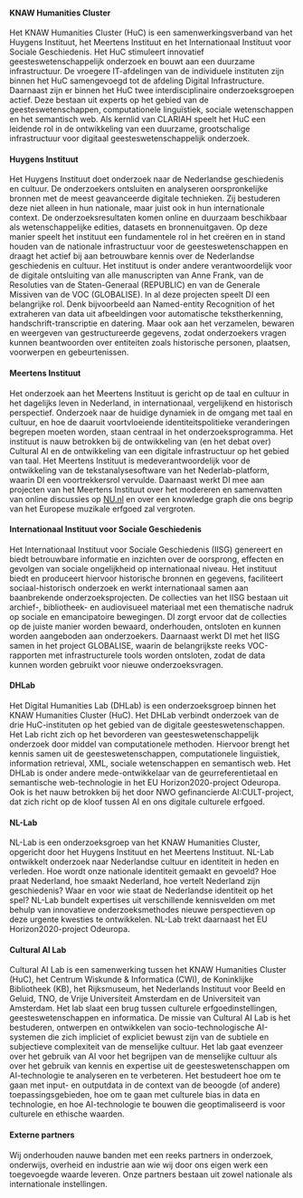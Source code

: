 #### KNAW Humanities Cluster

Het KNAW Humanities Cluster (HuC) is een samenwerkingsverband van het Huygens Instituut, het Meertens Instituut en het Internationaal Instituut voor Sociale Geschiedenis. Het HuC stimuleert innovatief geesteswetenschappelijk onderzoek en bouwt aan een duurzame infrastructuur. De vroegere IT-afdelingen van de individuele instituten zijn binnen het HuC samengevoegd tot de afdeling Digital Infrastructure. Daarnaast zijn er binnen het HuC twee interdisciplinaire onderzoeksgroepen actief. Deze bestaan uit experts op het gebied van de geesteswetenschappen, computationele linguïstiek, sociale wetenschappen en het semantisch web. Als kernlid van CLARIAH speelt het HuC een leidende rol in de ontwikkeling van een duurzame, grootschalige infrastructuur voor digitaal geesteswetenschappelijk onderzoek.

#### Huygens Instituut

Het Huygens Instituut doet onderzoek naar de Nederlandse geschiedenis en cultuur. De onderzoekers ontsluiten en analyseren oorspronkelijke bronnen met de meest geavanceerde digitale technieken. Zij bestuderen deze niet alleen in hun nationale, maar juist ook in hun internationale context. De onderzoeksresultaten komen online en duurzaam beschikbaar als wetenschappelijke edities, datasets en bronnenuitgaven. Op deze manier speelt het instituut een fundamentele rol in het creëren en in stand houden van de nationale infrastructuur voor de geesteswetenschappen en draagt het actief bij aan betrouwbare kennis over de Nederlandse geschiedenis en cultuur. Het instituut is onder andere verantwoordelijk voor de digitale ontsluiting van alle manuscripten van Anne Frank, van de Resoluties van de Staten-Generaal (REPUBLIC) en van de Generale Missiven van de VOC (GLOBALISE). In al deze projecten speelt DI een belangrijke rol. Denk bijvoorbeeld aan Named-entity Recognition of het extraheren van data uit afbeeldingen voor automatische tekstherkenning, handschrift-transcriptie en datering. Maar ook aan het verzamelen, bewaren en weergeven van gestructureerde gegevens, zodat onderzoekers vragen kunnen beantwoorden over entiteiten zoals historische personen, plaatsen, voorwerpen en gebeurtenissen.

#### Meertens Instituut

Het onderzoek aan het Meertens Instituut is gericht op de taal en cultuur in het dagelijks leven in Nederland, in internationaal, vergelijkend en historisch perspectief. Onderzoek naar de huidige dynamiek in de omgang met taal en cultuur, en hoe de daaruit voortvloeiende identiteitspolitieke veranderingen begrepen moeten worden, staan centraal in het onderzoeksprogramma. Het instituut is nauw betrokken bij de ontwikkeling van (en het debat over) Cultural AI en de ontwikkeling van een digitale infrastructuur op het gebied van taal. Het Meertens Instituut is medeverantwoordelijk voor de ontwikkeling van de tekstanalysesoftware van het Nederlab-platform, waarin DI een voortrekkersrol vervulde. Daarnaast werkt DI mee aan projecten van het Meertens Instituut over het modereren en samenvatten van online discussies op [NU.nl](https://www.nu.nl) en over een knowledge graph die ons begrip van het Europese muzikale erfgoed zal vergroten.

#### Internationaal Instituut voor Sociale Geschiedenis

Het Internationaal Instituut voor Sociale Geschiedenis (IISG) genereert en biedt betrouwbare informatie en inzichten over de oorsprong, effecten en gevolgen van sociale ongelijkheid op internationaal niveau. Het instituut biedt en produceert hiervoor historische bronnen en gegevens, faciliteert sociaal-historisch onderzoek en werkt internationaal samen aan baanbrekende onderzoeksprojecten. De collecties van het IISG bestaan uit archief-, bibliotheek- en audiovisueel materiaal met een thematische nadruk op sociale en emancipatoire bewegingen. DI zorgt ervoor dat de collecties op de juiste manier worden bewaard, onderhouden, ontsloten en kunnen worden aangeboden aan onderzoekers. Daarnaast werkt DI met het IISG samen in het project GLOBALISE, waarin de belangrijkste reeks VOC-rapporten met infrastructurele tools worden ontsloten, zodat de data kunnen worden gebruikt voor nieuwe onderzoeksvragen.

#### DHLab

Het Digital Humanities Lab (DHLab) is een onderzoeksgroep binnen het KNAW Humanities Cluster (HuC). Het DHLab verbindt onderzoek van de drie HuC-instituten op het gebied van de digitale geesteswetenschappen. Het Lab richt zich op het bevorderen van geesteswetenschappelijk onderzoek door middel van computationele methoden. Hiervoor brengt het kennis samen uit de geesteswetenschappen, computationele linguïstiek, information retrieval, XML, sociale wetenschappen en semantisch web. Het DHLab is onder andere mede-ontwikkelaar van de geurreferentietaal en semantische web-technologie in het EU Horizon2020-project Odeuropa. Ook is het nauw betrokken bij het door NWO gefinancierde AI:CULT-project, dat zich richt op de kloof tussen AI en ons digitale culturele erfgoed.

#### NL-Lab

NL-Lab is een onderzoeksgroep van het KNAW Humanities Cluster, opgericht door het Huygens Instituut en het Meertens Instituut. NL-Lab ontwikkelt onderzoek naar Nederlandse cultuur en identiteit in heden en verleden. Hoe wordt onze nationale identiteit gemaakt en gevoeld? Hoe praat Nederland, hoe smaakt Nederland, hoe vertelt Nederland zijn geschiedenis? Waar en voor wie staat de Nederlandse identiteit op het spel? NL-Lab bundelt expertises uit verschillende kennisvelden om met behulp van innovatieve onderzoeksmethodes nieuwe perspectieven op deze urgente kwesties te ontwikkelen. NL-Lab trekt daarnaast het EU Horizon2020-project Odeuropa.

#### Cultural AI Lab

Cultural AI Lab is een samenwerking tussen het KNAW Humanities Cluster (HuC), het Centrum Wiskunde & Informatica (CWI), de Koninklijke Bibliotheek (KB), het Rijksmuseum, het Nederlands Instituut voor Beeld en Geluid, TNO, de Vrije Universiteit Amsterdam en de Universiteit van Amsterdam. Het lab slaat een brug tussen culturele erfgoedinstellingen, geesteswetenschappen en informatica. De missie van Cultural AI Lab is het bestuderen, ontwerpen en ontwikkelen van socio-technologische AI-systemen die zich impliciet of expliciet bewust zijn van de subtiele en subjectieve complexiteit van de menselijke cultuur. Het lab gaat evenzeer over het gebruik van AI voor het begrijpen van de menselijke cultuur als over het gebruik van kennis en expertise uit de geesteswetenschappen om AI-technologie te analyseren en te verbeteren. Het bestudeert hoe om te gaan met input- en outputdata in de context van de beoogde (of andere) toepassingsgebieden, hoe om te gaan met culturele bias in data en technologie, en hoe AI-technologie te bouwen die geoptimaliseerd is voor culturele en ethische waarden.

#### Externe partners

Wij onderhouden nauwe banden met een reeks partners in onderzoek, onderwijs, overheid en industrie aan wie wij door ons eigen werk een toegevoegde waarde leveren. Onze partners bestaan uit zowel nationale als internationale instellingen.

<!--add logos-->

<!--
* Tilburg University
* Universita di Bologna
* Polish Academy of Sciences
* University of London
* University of Antwerpen
* KB
* Beeld & Geluid
* Atos NL
* VU
* National Archives.
-->